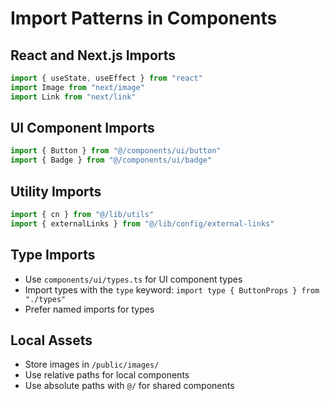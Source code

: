 # Import Patterns in Components

## React and Next.js Imports
```typescript
import { useState, useEffect } from "react"
import Image from "next/image"
import Link from "next/link"
```

## UI Component Imports
```typescript
import { Button } from "@/components/ui/button"
import { Badge } from "@/components/ui/badge"
```

## Utility Imports
```typescript
import { cn } from "@/lib/utils"
import { externalLinks } from "@/lib/config/external-links"
```

## Type Imports
- Use `components/ui/types.ts` for UI component types
- Import types with the `type` keyword: `import type { ButtonProps } from "./types"`
- Prefer named imports for types

## Local Assets
- Store images in `/public/images/`
- Use relative paths for local components
- Use absolute paths with `@/` for shared components